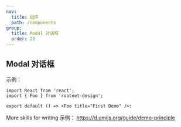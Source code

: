 ```yaml
---
nav:
  title: 组件
  path: /components
group:
  title: Modal 对话框
  order: 23
---
```


## Modal 对话框

示例：

```tsx
import React from 'react';
import { Foo } from 'rootnet-design';

export default () => <Foo title="First Demo" />;
```

More skills for writing 示例： https://d.umijs.org/guide/demo-principle
